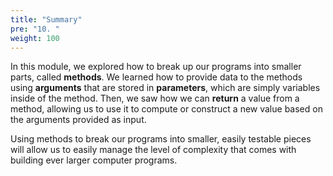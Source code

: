 ```yaml
---
title: "Summary"
pre: "10. "
weight: 100
---
```


<!-- TODO Add to Codio -->

In this module, we explored how to break up our programs into smaller parts, called **methods**. We learned how to provide data to the methods using **arguments** that are stored in **parameters**, which are simply variables inside of the method. Then, we saw how we can **return** a value from a method, allowing us to use it to compute or construct a new value based on the arguments provided as input.

Using methods to break our programs into smaller, easily testable pieces will allow us to easily manage the level of complexity that comes with building ever larger computer programs. 